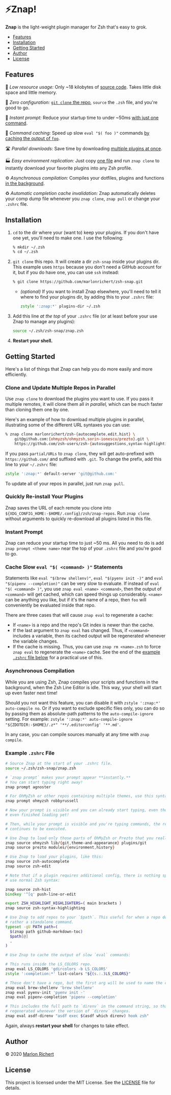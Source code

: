 # ⚡️Znap!
**Znap** is the light-weight plugin manager for Zsh that's easy to grok.

* [Features](#features)
* [Installation](#installation)
* [Getting Started](#getting-started)
* [Author](#author)
* [License](#license)

## Features
🐥 *Low resource usage:*
Only ~18 kilobytes of [source code](#functions). Takes little disk space and little memory.

🔌 *Zero configuration:*
[`git clone` the repo](#installation), `source` the `.zsh` file, and you're good to go.

🏃 *Instant prompt:*
Reduce your startup time to under ~50ms [with just one command](#instant-prompt).

🥫 *Command caching:*
Speed up slow `eval "$( foo )"` commands [by caching the output of
`foo`](#cache-slow-eval--command--statements).

🛣 *Parallel downloads:*
Save time by downloading [multiple plugins at once](#clone-and-update-multiple-repos-in-parallel).

🏭 *Easy environment replication:*
Just copy [one file](#quickly-re-install-your-plugins) and run `znap clone` to instantly download
your favorite plugins into any Zsh profile.

⚙️ *Asynchronous compilation:*
Compiles your dotfiles, plugins and functions [in the background](#asynchronous-compilation).

♻️ *Automatic completion cache invalidation:*
Znap automatically deletes your comp dump file whenever you `znap clone`, `znap pull` or change
your `.zshrc` file.

## Installation
 1. `cd` to the dir where your (want to) keep your plugins. If you don't have one yet, you'll need
    to make one. I use the following:
    ```zsh
    % mkdir ~/.zsh
    % cd ~/.zsh
    ```
 1. `git clone` this repo. It will create a dir `zsh-snap` inside your plugins dir. This
    example uses `https` because you don't need a GitHub account for it, but if you do have one,
    you can use `ssh` instead:
    ```zsh
    % git clone https://github.com/marlonrichert/zsh-snap.git
    ```
    * _(optional)_ If you want to install Znap elsewhere, you'll need to tell it where to find your
      plugins dir, by adding this to your `.zshrc` file:
      ```zsh
      zstyle ':znap:*' plugins-dir ~/.zsh
      ```
 1. Add this line _at the top_ of your `.zshrc` file (or at least before your use Znap to manage
    any plugins):
    ```zsh
    source ~/.zsh/zsh-snap/znap.zsh
    ```
 1. **Restart your shell.**

## Getting Started
Here's a list of things that Znap can help you do more easily and more efficiently.

### Clone and Update Multiple Repos in Parallel
Use `znap clone` to download the plugins you want to use. If you pass it multiple remotes, it will
clone them all _in parallel,_ which can be much faster than cloning them one by one.

Here's an example of how to download multiple plugins in parallel, illustrating some of the
different URL syntaxes you can use:
```zsh
% znap clone marlonrichert/zsh-{autocomplete,edit,hist} \
    git@github.com:{ohmyzsh/ohmyzsh,sorin-ionescu/prezto}.git \
    https://github.com/zsh-users/zsh-{autosuggestions,syntax-highlighting}.git
```

If you pass `partial/URLs` to `znap clone`, they will get auto-prefixed with `https://github.com/`
and suffixed with `.git`. To change the prefix, add this line to your `~/.zshrc` file:
```zsh
zstyle ':znap:*' default-server 'git@github.com:'
```

To update all of your repos in parallel, just run `znap pull`.

### Quickly Re-install Your Plugins
Znap saves the URL of each remote you clone into
`${XDG_CONFIG_HOME:-$HOME/.config}/zsh/znap-repos`. Run `znap clone` without arguments to quickly
re-download all plugins listed in this file.

### Instant Prompt
Znap can reduce your startup time to just ~50 ms. All you need to do is add
`znap prompt <theme name>` near the top of your `.zshrc` file and you're good to go.

### Cache Slow `eval "$( <command> )"` Statements
Statements like `eval "$(brew shellenv)"`, `eval "$(pyenv init -)"` and
`eval "$(pipenv --completion)"` can be very slow to evaluate. If instead of
`eval "$( <command> )"`, you use `znap eval <name> <command>`, then the output of `<command>` will
get cached, which can speed things up considerably. `<name>` can be anything you like, but if it's
the name of a repo, then `foo` will conveniently be evaluated inside that repo.

There are three cases that will cause `znap eval` to regenerate a cache:
* If `<name>` is a repo and the repo's Git index is newer than the cache.
* If the last argument to `znap eval` has changed. Thus, if `<command>` includes a variable, then
  its cached output will be regenerated whenever the variable changes.
* If the cache is missing. Thus, you can use `znap rm <name>.zsh` to force `znap eval` to
  regenerate the `<name>` cache. See the end of the [example `.zshrc` file
  below]((#example-zshrc-file)) for a practical use of this.

### Asynchronous Compilation
While you are using Zsh, Znap compiles your scripts and functions in the background, when the Zsh
Line Editor is idle. This way, your shell will start up even faster next time!

Should you not want this feature, you can disable it with `zstyle ':znap:*' auto-compile no`. Or if
you want to exclude specific files only, you can do so by passing them as absolute-path patterns to
the `auto-compile-ignore` setting. For example:
`zstyle ':znap:*' auto-compile-ignore "${ZDOTDIR:-$HOME}/.z*" '**/.editorconfig' '**.md'`.

In any case, you can compile sources manually at any time with `znap compile`.

### Example `.zshrc` File
```zsh
# Source Znap at the start of your .zshrc file.
source ~/.zsh/zsh-snap/znap.zsh

# `znap prompt` makes your prompt appear **instantly.**
# You can start typing right away!
znap prompt agnoster

# For OhMyZsh or other repos containing multiple themes, use this syntax instead:
znap prompt ohmyzsh robbyrussell

# Now your prompt is visible and you can already start typing, even though your .zshrc file hasn't
# even finished loading yet!

# Then, while your prompt is visible and you're typing commands, the rest of your `.zshrc` file
# continues to be executed.

# Use Znap to load only those parts of OhMyZsh or Prezto that you really need.
znap source ohmyzsh lib/{git,theme-and-appearance} plugins/git
znap source prezto modules/{environment,history}

# Use Znap to load your plugins, like this:
znap source zsh-autocomplete
znap source zsh-edit

# Note that if a plugin requires additional config, there is nothing special you need to do. Just
# use normal Zsh syntax:

znap source zsh-hist
bindkey '^[q' push-line-or-edit

export ZSH_HIGHLIGHT_HIGHLIGHTERS=( main brackets )
znap source zsh-syntax-highlighting

# Use Znap to add repos to your `$path`. This useful for when a repo doesn't contain a plugin, but
# rather a standalone command.
typeset -gU PATH path=(
  $(znap path github-markdown-toc)
  $path[@]
  .
)

# Use Znap to cache the output of slow `eval` commands:

# This runs inside the LS_COLORS repo.
znap eval LS_COLORS 'gdircolors -b LS_COLORS'
zstyle ':completion:*' list-colors "${(s.:.)LS_COLORS}"

# These don't have a repo, but the first arg will be used to name the cache file.
znap eval brew-shellenv 'brew shellenv'
znap eval pyenv-init 'pyenv init -'
znap eval pipenv-completion 'pipenv --completion'

# This includes the full path to `direnv` in the command string, so that the cache will be
# regenerated whenever the version of `direnv` changes.
znap eval asdf-direnv "asdf exec $(asdf which direnv) hook zsh"
```

Again, always **restart your shell** for changes to take effect.

## Author
© 2020 [Marlon Richert](https://github.com/marlonrichert)

## License
This project is licensed under the MIT License. See the
[LICENSE](LICENSE) file for details.
